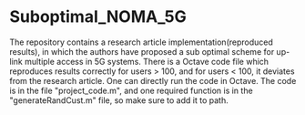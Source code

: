 # Suboptimal_NOMA_5G
The repository contains a research article implementation(reproduced results), in which the authors have proposed a sub optimal scheme for up-link multiple access in 5G systems.
  There is a Octave code file which reproduces results correctly for users > 100, and for users < 100, it deviates from the research article. One can directly run the code in Octave. The code is in the file "project_code.m", and one required function is in the "generateRandCust.m" file, so make sure to add it to path.

